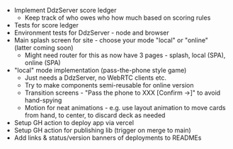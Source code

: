 - Implement DdzServer score ledger
  - Keep track of who owes who how much based on scoring rules
- Tests for score ledger
- Environment tests for DdzServer - node and browser
- Main splash screen for site - choose your mode "local" or "online" (latter coming soon)
  - Might need router for this as now have 3 pages - splash, local (SPA), online (SPA)
- "local" mode implementation (pass-the-phone style game)
  - Just needs a DdzServer, no WebRTC clients etc.
  - Try to make components semi-reusable for online version
  - Transition screens - "Pass the phone to XXX [Confirm ->]" to avoid hand-spying
  - Motion for neat animations - e.g. use layout animation to move cards from hand, to center, to discard deck as needed
- Setup GH action to deploy app via vercel
- Setup GH action for publishing lib (trigger on merge to main)
- Add links & status/version banners of deployments to READMEs
